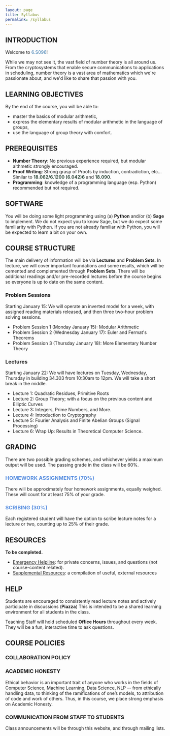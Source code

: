 ```yaml
---
layout: page
title: Syllabus
permalink: /syllabus
---
```

## INTRODUCTION
Welcome to <font color="#3778AE">6.S096</font>!

While we may not see it, the vast field of number theory is all around us. From the cryptosystems that enable secure communications to applications in scheduling, number theory is a vast area of mathematics which we're passionate about, and we'd like to share that passion with you. 


## LEARNING OBJECTIVES
By the end of the course, you will be able to:
- master the basics of modular arithmetic,
- express the elementary results of modular arithmetic in the language of groups,
- use the language of group theory with comfort.


## PREREQUISITES
- **Number Theory**: No previous experience required, but modular aithmetic strongly encouraged. 
- **Proof Writing**: Strong grasp of Proofs by induction, contradiction, etc... Similar to <font color="#31493C"><b>18.062/6.1200 (6.042)6</b></font> and <font color="#31493C"><b>18.090</b></font>. 
- **Programming**: knowledge of a programming language (esp. Python) recommended but not required.
## SOFTWARE
You will be doing some light programming using (a) **Python** and/or (b) **Sage** to implement. We do not expect you to know Sage, but we do expect some familiarity with Python. If you are not already familiar with Python, you will be expected to learn a bit on your own. 

## COURSE STRUCTURE
The main delivery of information will be via **Lectures** and **Problem Sets**. In lecture, we will cover important foundations and some results, which will be cemented and complemented through **Problem Sets**. There will be additional readings and/or pre-recorded lectures before the course begins so everyone is up to date on the same content. 

### Problem Sessions


Starting January 15: 
We will operate an inverted model for a week, with assigned reading materials released, and then three two-hour problem solving sessions. 
- Problem Session 1 (Monday January 15): Modular Arithmetic
- Problem Session 2 (Wednesday January 17): Euler and Fermat's Theorems
- Problem Session 3 (Thursday January 18): More Elementary Number Theory

### Lectures

Starting January 22: 
We will have lectures on Tuesday, Wednesday, Thursday in building 34.303 from 10:30am to 12pm. We will take a short break in the middle.  

- Lecture 1: Quadratic Residues, Primitive Roots
- Lecture 2: Group Theory; with a focus on the previous content and Elliptic Curves
- Lecture 3: Integers, Prime Numbers, and More. 
- Lecture 4: Introduction to Cryptography
- Lecture 5: Fourier Analysis and Finite Abelian Groups (Signal Processing)
- Lecture 6: Wrap Up: Results in Theoretical Computer Science. 

## GRADING
There are two possible grading schemes, and whichever yields a maximum output will be used. The passing grade in the class will be 60%. 

### <font color="#5B90E0">HOMEWORK ASSIGNMENTS (70%)</font>
There will be approximately four homework assignments, equally weighed. These will count for at least 75% of your grade. 

### <font color="#5B90E0">SCRIBING (30%)</font>
Each registered student will have the option to scribe lecture notes for a lecture or two, counting up to 25% of their grade. 

## RESOURCES
**To be completed.**
- [Emergency Helpline](mailto:6.s096-iap24-staff@mit.edu): for private concerns, issues, and questions (not course-content related).  
- [Supplemental Resources](supplemental): a compilation of useful, external resources

## HELP
Students are encouraged to consistently read lecture notes and actively participate in discussions (**Piazza**) This is intended to be a shared learning environment for all students in the class. 

Teaching Staff will hold scheduled **Office Hours** throughout every week. They will be a fun, interactive time to ask questions. 

## COURSE POLICIES
### COLLABORATION POLICY
<!-- <span style="background-color: #FFFF00"><b>The homework assignments must be conducted individually.</b></span> However, no single student should feel alone in the course. So, we encourage you to talk with and discuss the assignments with your fellow classmates, but this must be at the _conceptual_ level. That is, <span style="background-color: #FFFF00">no student should ever see another student's solutions or code. Your code must be written exclusively by you. If you post or share your homework assignment online (even if it only contains the questions and not solutions), this violates our academic policy and you will be reported to the university. This includes posting your assignment on GitHub. Do not do this.</span> In other words, your homework assignment is a private copy that only you can see. If you're unsure if something is allowed, please speak with us first. Any violation to the above constitutes Academic Dishonesty and will be reported. -->
<!--   
We discourage you from using publicly-available code online, as you'll learn more if you write your code from scratch. However, **if you find useful code online that you wish to use, that is perfectly fine, but you must cite it.**

**We do not allow using Generative AI (e.g., ChatGPT, Copilot, etc). Evidence of such will voilate our academic pollicy.**

As a reminder, if a student cheats, it is not only harmful to one's own education but it also impacts everyone else in the course -- as it creates an unfair environment and sacrifices the integrity of the entire course. For this reason, we actively check to ensure your code hasn't been plagiarized or posted online. -->
  
### ACADEMIC HONESTY
Ethical behavior is an important trait of anyone who works in the fields of Computer Science, Machine Learning, Data Science, NLP -- from ethically handling data, to thinking of the ramifications of one’s models, to attribution of code and work of others. Thus, in this course, we place strong emphasis on Academic Honesty.

### COMMUNICATION FROM STAFF TO STUDENTS
Class announcements will be through this website, and through mailing lists. 
